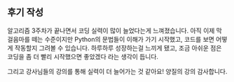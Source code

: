 ## 후기 작성

알고리즘 3주차가 끝나면서 코딩 실력이 많이 늘었다는게 느껴졌습니다.
아직 이제 막 걸음마를 떼는 수준이지만 Python의 문법들이 이해가 가기 시작했고, 코드를 보면 어떻게 작동할지 그려볼 수 있습니다.
하루하루 성장하는걸 느끼게 됐고, 조금 아쉬운 점은 코딩을 좀 더 빨리 시작했으면 좋았겠다 라는 생각이 듭니다.

그리고 강사님들의 강의를 통해 실력이 더 늘어가는 것 같아요! 양질의 강의 감사합니다.
